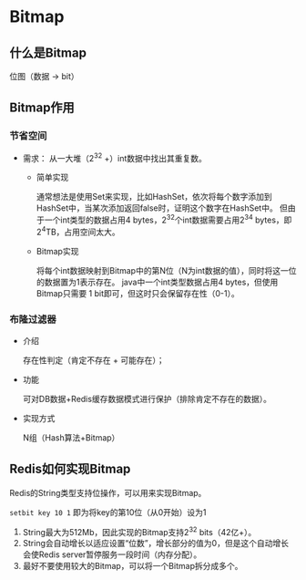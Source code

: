 # Bitmap

## 什么是Bitmap
位图（数据 -> bit）

## Bitmap作用
### 节省空间
- 需求： 从一大堆（2<sup>32</sup> +）int数据中找出其重复数。
    - 简单实现

        通常想法是使用Set来实现，比如HashSet，依次将每个数字添加到HashSet中，当某次添加返回false时，证明这个数字在HashSet中。
        但由于一个int类型的数据占用4 bytes，2<sup>32</sup>个int数据需要占用2<sup>34</sup> bytes，即2<sup>4</sup>TB，占用空间太大。
    - Bitmap实现
    
        将每个int数据映射到Bitmap中的第N位（N为int数据的值），同时将这一位的数据置为1表示存在。
        java中一个int类型数据占用4 bytes，但使用Bitmap只需要 1 bit即可，但这时只会保留存在性（0-1）。

### 布隆过滤器
- 介绍

    存在性判定（肯定不存在 + 可能存在）；

- 功能

    可对DB数据+Redis缓存数据模式进行保护（排除肯定不存在的数据）。

- 实现方式

    N组（Hash算法+Bitmap）

## Redis如何实现Bitmap
Redis的String类型支持位操作，可以用来实现Bitmap。

`setbit key 10 1` 即为将key的第10位（从0开始）设为1

1. String最大为512Mb，因此实现的Bitmap支持2<sup>32</sup> bits（42亿+）。
2. String会自动增长以适应设置“位数”，增长部分的值为0，但是这个自动增长会使Redis server暂停服务一段时间（内存分配）。
3. 最好不要使用较大的Bitmap，可以将一个Bitmap拆分成多个。